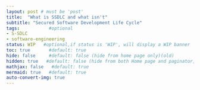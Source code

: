 ```yaml
---
layout: post # must be 'post'
title:  "What is SSDLC and what isn't"
subtitle: "Secured Software Development Life Cycle"
tags:           #optional
- S-SDLC
- software-engineering
status: WIP   #optional,if status is 'WIP', will display a WIP banner
toc: true       #default: true
hide: false     #default: false (hide from home page only)(old)
hidden: true   #default: false (hide from both Home page and paginator, by jekyll-pagninate)
mathjax: false   #default: true
mermaid: true   #default: true
auto-convert-img: true
---
```


